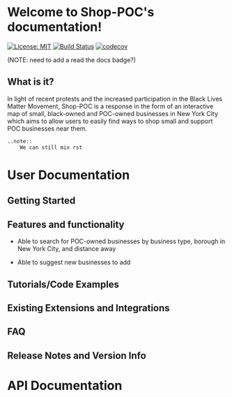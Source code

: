 
# Welcome to Shop-POC's documentation!
[![License: MIT](https://img.shields.io/static/v1?label=license&message=MIT&color=red)](https://github.com/KathyLau/COMS4995/blob/master/LICENSE)
[![Build Status](https://travis-ci.org/KathyLau/shop-poc.png?branch=master)](https://travis-ci.org/KathyLau/shop-poc)
[![codecov](https://codecov.io/gh/KathyLau/shop-poc/branch/master/graph/badge.svg)](https://codecov.io/gh/KathyLau/shop-poc)

(NOTE: need to add a read the docs badge?)

## What is it?
In light of recent protests and the increased participation in the Black Lives Matter Movement, Shop-POC is a response in the form of an interactive map of small, black-owned and POC-owned businesses in New York City which aims to allow users to easily find ways to shop small and support POC businesses near them.

```eval_rst
..note::
	We can still mix rst
```
# User Documentation
## Getting Started

## Features and functionality
- Able to search for POC-owned businesses by business type, borough in New York City, and distance away

- Able to suggest new businesses to add
## Tutorials/Code Examples

## Existing Extensions and Integrations

## FAQ

## Release Notes and Version Info

# API Documentation

